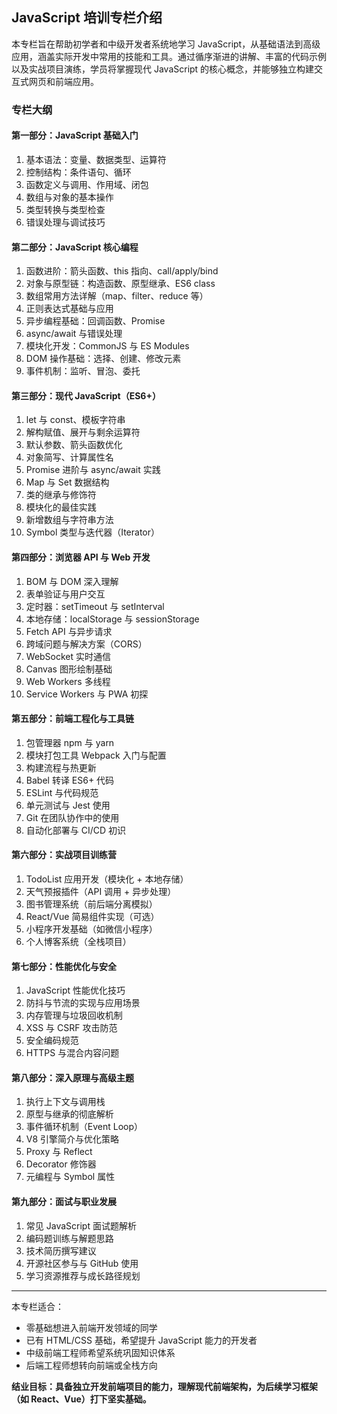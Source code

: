 ## JavaScript 培训专栏介绍

本专栏旨在帮助初学者和中级开发者系统地学习 JavaScript，从基础语法到高级应用，涵盖实际开发中常用的技能和工具。通过循序渐进的讲解、丰富的代码示例以及实战项目演练，学员将掌握现代 JavaScript 的核心概念，并能够独立构建交互式网页和前端应用。

### 专栏大纲

#### **第一部分：JavaScript 基础入门**
1. 基本语法：变量、数据类型、运算符
2. 控制结构：条件语句、循环
3. 函数定义与调用、作用域、闭包
4. 数组与对象的基本操作
5. 类型转换与类型检查
6. 错误处理与调试技巧

#### **第二部分：JavaScript 核心编程**
1. 函数进阶：箭头函数、this 指向、call/apply/bind
2. 对象与原型链：构造函数、原型继承、ES6 class
3. 数组常用方法详解（map、filter、reduce 等）
4. 正则表达式基础与应用
5. 异步编程基础：回调函数、Promise
6. async/await 与错误处理
7. 模块化开发：CommonJS 与 ES Modules
8. DOM 操作基础：选择、创建、修改元素
9. 事件机制：监听、冒泡、委托

#### **第三部分：现代 JavaScript（ES6+）**
1. let 与 const、模板字符串
2. 解构赋值、展开与剩余运算符
3. 默认参数、箭头函数优化
4. 对象简写、计算属性名
5. Promise 进阶与 async/await 实践
6. Map 与 Set 数据结构
7. 类的继承与修饰符
8. 模块化的最佳实践
9. 新增数组与字符串方法
10. Symbol 类型与迭代器（Iterator）

#### **第四部分：浏览器 API 与 Web 开发**
1. BOM 与 DOM 深入理解
2. 表单验证与用户交互
3. 定时器：setTimeout 与 setInterval
4. 本地存储：localStorage 与 sessionStorage
5. Fetch API 与异步请求
6. 跨域问题与解决方案（CORS）
7. WebSocket 实时通信
8. Canvas 图形绘制基础
9. Web Workers 多线程
10. Service Workers 与 PWA 初探

#### **第五部分：前端工程化与工具链**
1. 包管理器 npm 与 yarn
2. 模块打包工具 Webpack 入门与配置
3. 构建流程与热更新
4. Babel 转译 ES6+ 代码
5. ESLint 与代码规范
6. 单元测试与 Jest 使用
7. Git 在团队协作中的使用
8. 自动化部署与 CI/CD 初识

#### **第六部分：实战项目训练营**
1. TodoList 应用开发（模块化 + 本地存储）
2. 天气预报插件（API 调用 + 异步处理）
3. 图书管理系统（前后端分离模拟）
4. React/Vue 简易组件实现（可选）
5. 小程序开发基础（如微信小程序）
6. 个人博客系统（全栈项目）

#### **第七部分：性能优化与安全**
1. JavaScript 性能优化技巧
2. 防抖与节流的实现与应用场景
3. 内存管理与垃圾回收机制
4. XSS 与 CSRF 攻击防范
5. 安全编码规范
6. HTTPS 与混合内容问题

#### **第八部分：深入原理与高级主题**
1. 执行上下文与调用栈
2. 原型与继承的彻底解析
3. 事件循环机制（Event Loop）
4. V8 引擎简介与优化策略
5. Proxy 与 Reflect
6. Decorator 修饰器
7. 元编程与 Symbol 属性

#### **第九部分：面试与职业发展**
1. 常见 JavaScript 面试题解析
2. 编码题训练与解题思路
3. 技术简历撰写建议
4. 开源社区参与与 GitHub 使用
5. 学习资源推荐与成长路径规划

---

本专栏适合：
- 零基础想进入前端开发领域的同学
- 已有 HTML/CSS 基础，希望提升 JavaScript 能力的开发者
- 中级前端工程师希望系统巩固知识体系
- 后端工程师想转向前端或全栈方向

**结业目标：具备独立开发前端项目的能力，理解现代前端架构，为后续学习框架（如 React、Vue）打下坚实基础。**
